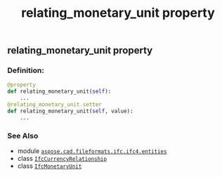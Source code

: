 ﻿---
title: relating_monetary_unit property
second_title: Aspose.CAD for Python via .NET API References
description: 
type: docs
weight: 120
url: /python-net/aspose.cad.fileformats.ifc.ifc4.entities/ifccurrencyrelationship/relating_monetary_unit/
is_root: false
---

## relating_monetary_unit property

### Definition:
```python
@property
def relating_monetary_unit(self):
    ...
@relating_monetary_unit.setter
def relating_monetary_unit(self, value):
    ...
```

### See Also
* module [`aspose.cad.fileformats.ifc.ifc4.entities`](../../)
* class [`IfcCurrencyRelationship`](/cad/python-net/aspose.cad.fileformats.ifc.ifc4.entities/ifccurrencyrelationship)
* class [`IfcMonetaryUnit`](/cad/python-net/aspose.cad.fileformats.ifc.ifc4.entities/ifcmonetaryunit)
